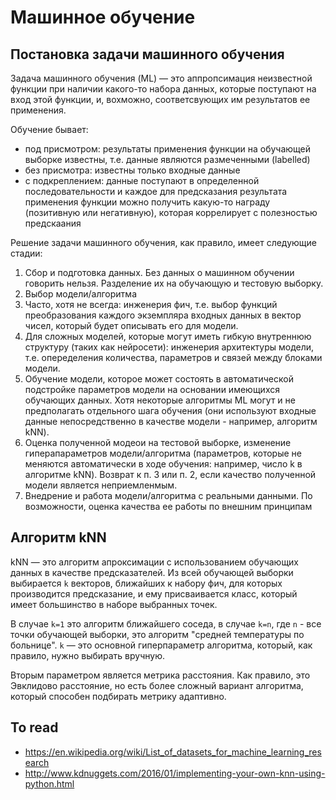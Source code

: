 # Машинное обучение

## Постановка задачи машинного обучения

Задача машинного обучения (ML) — это аппропсимация неизвестной функции при наличии какого-то набора данных, которые поступают на вход этой функции, и, вохможно, соответсвующих им результатов ее применения.

Обучение бывает:

- под присмотром: результаты применения функции на обучающей выборке известны, т.е. данные являются размеченными (labelled)
- без присмотра: известны только входные данные
- с подкреплением: данные поступают в определенной последовательности и каждое для предсказания результата применения функции можно получить какую-то награду (позитивную или негативную), которая коррелирует с полезностью предскаания 

Решение задачи машинного обучения, как правило, имеет следующие стадии:

1. Сбор и подготовка данных. Без данных о машинном обучении говорить нельзя. Разделение их на обучающую и тестовую выборку.
2. Выбор модели/алгоритма
3. Часто, хотя не всегда: инженерия фич, т.е. выбор функций преобразования каждого экземпляра входных данных в вектор чисел, который будет описывать его для модели.
4. Для сложных моделей, которые могут иметь гибкую внутреннюю структуру (таких как нейросети): инженерия архитектуры модели, т.е. опеределения количества, параметров и связей между блоками модели.
5. Обучение модели, которое может состоять в автоматической подстройке параметров модели на основании имеющихся обучающих данных. Хотя некоторые алгоритмы ML могут и не предполагать отдельного шага обучения (они используют входные данные непосредственно в качестве модели - например, алгоритм kNN).
6. Оценка полученной модеои на тестовой выборке, изменение гиперапараметров модели/алгоритма (параметров, которые не меняются автоматически в ходе обучения: например, число k в алгоритме kNN). Возврат к п. 3 или п. 2, если качество полученной модели является неприемленмым.
7. Внедрение и работа модели/алгоритма с реальными данными. По возможности, оценка качества ее работы по внешним принципам


## Алгоритм kNN

kNN — это алгоритм апроксимации с использованием обучающих данных в качестве предсказателей. Из всей обучающей выборки выбирается `k` векторов, ближайших к набору фич, для которых производится предсказание, и ему присваивается класс, который имеет большинство в наборе выбранных точек.

В случае `k=1` это алгоритм ближайшего соседа, в случае `k=n`, где `n` - все точки обучающей выборки, это алгоритм "средней температуры по больнице". `k` — это основной гиперпараметр алгоритма, который, как правило, нужно выбирать вручную.

Вторым параметром является метрика расстояния. Как правило, это Эвклидово расстояние, но есть более сложный вариант алгоритма, который способен подбирать метрику адаптивно.


## To read

- https://en.wikipedia.org/wiki/List_of_datasets_for_machine_learning_research
- http://www.kdnuggets.com/2016/01/implementing-your-own-knn-using-python.html

